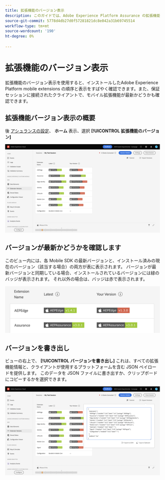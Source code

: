 ```yaml
---
title: 拡張機能のバージョン表示
description: このガイドでは、Adobe Experience Platform Assurance の拡張機能のバージョンビューに関する詳細を説明します。
source-git-commit: 5778d4db27d0f57281821dc8e042a31b69745514
workflow-type: tm+mt
source-wordcount: '190'
ht-degree: 0%

---
```



# 拡張機能のバージョン表示

拡張機能のバージョン表示を使用すると、インストールしたAdobe Experience Platform mobile extensions の順序と表示をすばやく確認できます。また、保証セッションに接続されたクライアントで、モバイル拡張機能が最新かどうかも確認できます。

## 拡張機能バージョン表示の概要

後 [アシュランスの設定](../tutorials/implement-assurance.md)、 **ホーム** 表示、選択 **[!UICONTROL 拡張機能のバージョン]**

![拡張機能のバージョン](./images/versions/versions-extension.png)

## バージョンが最新かどうかを確認します

このビュー内には、各 Mobile SDK の最新バージョンと、インストール済みの現在のバージョン（該当する場合）の両方が表に表示されます。 バージョンが最新バージョンと同期している場合、インストールされているバージョンには緑のバッジが表示されます。 それ以外の場合は、バッジは赤で表示されます。

![拡張機能のバージョンの比較](./images/versions/versions-extension-version.png)

## バージョンを書き出し

ビューの右上で、 **[!UICONTROL バージョンを書き出し]** これは、すべての拡張機能情報と、クライアントが使用するプラットフォームを含む JSON ペイロードを提供します。 このデータを JSON ファイルに書き出すか、クリップボードにコピーするかを選択できます。

![拡張機能バージョンの書き出し](./images/versions/versions-extension-export.png)
